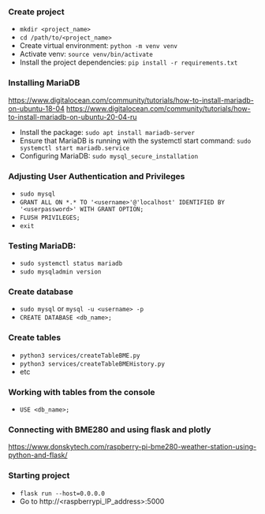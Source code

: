### Create project
- `mkdir <project_name>`
- `cd /path/to/<project_name>`
- Create virtual environment: `python -m venv venv`
- Activate venv: `source venv/bin/activate`
- Install the project dependencies: `pip install -r requirements.txt`

### Installing MariaDB
<https://www.digitalocean.com/community/tutorials/how-to-install-mariadb-on-ubuntu-18-04>
<https://www.digitalocean.com/community/tutorials/how-to-install-mariadb-on-ubuntu-20-04-ru>

- Install the package: `sudo apt install mariadb-server`
- Ensure that MariaDB is running with the systemctl start command: `sudo systemctl start mariadb.service`
- Configuring MariaDB: `sudo mysql_secure_installation`

### Adjusting User Authentication and Privileges
- `sudo mysql`
- `GRANT ALL ON *.* TO '<username>'@'localhost' IDENTIFIED BY '<userpassword>' WITH GRANT OPTION;`
- `FLUSH PRIVILEGES;`
- `exit`

### Testing MariaDB: 
- `sudo systemctl status mariadb`
- `sudo mysqladmin version`

### Create database
- `sudo mysql` or `mysql -u <username> -p`
- `CREATE DATABASE <db_name>;`

### Create tables
- `python3 services/createTableBME.py`
- `python3 services/createTableBMEHistory.py`
- etc

### Working with tables from the console
- `USE <db_name>;`

### Connecting with BME280 and using flask and plotly
<https://www.donskytech.com/raspberry-pi-bme280-weather-station-using-python-and-flask/>

### Starting project
- `flask run --host=0.0.0.0`
- Go to http://<raspberrypi_IP_address>:5000



